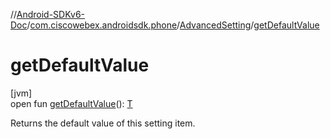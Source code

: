 //[Android-SDKv6-Doc](../../../index.md)/[com.ciscowebex.androidsdk.phone](../index.md)/[AdvancedSetting](index.md)/[getDefaultValue](get-default-value.md)

# getDefaultValue

[jvm]\
open fun [getDefaultValue](get-default-value.md)(): [T](index.md)

Returns the default value of this setting item.
